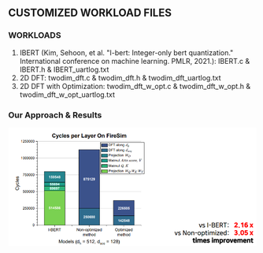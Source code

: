 ## CUSTOMIZED WORKLOAD FILES

### WORKLOADS
1. IBERT (Kim, Sehoon, et al. "I-bert: Integer-only bert quantization." International conference on machine learning. PMLR, 2021.): IBERT.c & IBERT.h & IBERT_uartlog.txt
2. 2D DFT: twodim_dft.c & twodim_dft.h & twodim_dft_uartlog.txt
3. 2D DFT with Optimization: twodim_dft_w_opt.c & twodim_dft_w_opt.h & twodim_dft_w_opt_uartlog.txt

### Our Approach & Results
![alt text](image_results.png)
